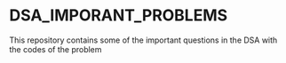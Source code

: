 # DSA_IMPORANT_PROBLEMS
This repository contains some of the important questions in the DSA with the codes  of the problem
